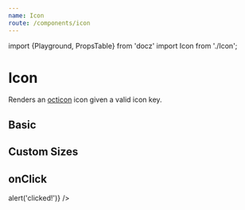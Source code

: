 ```yaml
---
name: Icon
route: /components/icon
---
```


import {Playground, PropsTable} from 'docz'
import Icon from './Icon';

# Icon

Renders an [octicon](https://github.com/primer/octicons) icon given a valid icon key.

<PropsTable of={Icon} />

## Basic

<Playground>
  <Icon icon="octoface" />
  <Icon icon="bug" />
  <Icon icon="credit-card" />
  <Icon active icon="credit-card" />
</Playground>

## Custom Sizes

<Playground>
  <Icon icon="octoface" />
  <Icon icon="octoface" size={30} />
  <Icon icon="octoface" size={50} />
</Playground>

## onClick

<Playground>
  <Icon icon="octoface" onClick={() => alert('clicked!')} />
</Playground>
